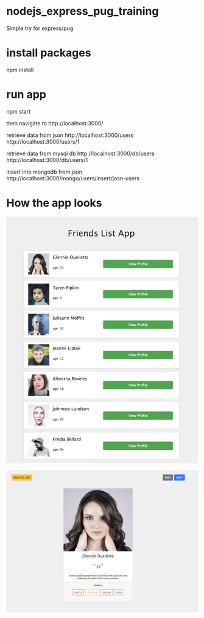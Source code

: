 # nodejs_express_pug_training
Simple try for express/pug

# install packages
npm install 

# run app
npm start 

then navigate to http://localhost:3000/

retrieve data from json 
http://localhost:3000/users
http://localhost:3000/users/1

retrieve data from mysql db 
http://localhost:3000/db/users
http://localhost:3000/db/users/1


insert into mongodb from json
http://localhost:3000/mongo/users/insert/josn-users

# How the app looks
![INDEX PAGE](public/images/list.png?raw=true "List Page")

![SINGLE PAGE](public/images/single.png?raw=true "Single Page")

